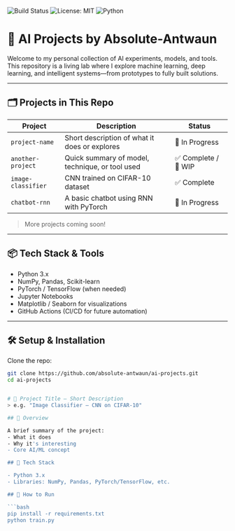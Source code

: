 ![Build Status](https://github.com/absolute-antwaun/ai-projects/actions/workflows/python.yml/badge.svg)
![License: MIT](https://img.shields.io/badge/License-MIT-yellow.svg)
![Python](https://img.shields.io/badge/Python-3.10-blue.svg)

# 🧠 AI Projects by Absolute-Antwaun

Welcome to my personal collection of AI experiments, models, and tools. This repository is a living lab where I explore machine learning, deep learning, and intelligent systems—from prototypes to fully built solutions.

---

## 🗂️ Projects in This Repo

| Project | Description | Status |
|--------|-------------|--------|
| `project-name` | Short description of what it does or explores | 🧪 In Progress |
| `another-project` | Quick summary of model, technique, or tool used | ✅ Complete / 🔧 WIP |
| `image-classifier` | CNN trained on CIFAR-10 dataset | ✅ Complete |
| `chatbot-rnn` | A basic chatbot using RNN with PyTorch | 🧪 In Progress |


> More projects coming soon!

---

## 📦 Tech Stack & Tools

- Python 3.x
- NumPy, Pandas, Scikit-learn
- PyTorch / TensorFlow (when needed)
- Jupyter Notebooks
- Matplotlib / Seaborn for visualizations
- GitHub Actions (CI/CD for future automation)

---

## 🛠️ Setup & Installation

Clone the repo:
```bash
git clone https://github.com/absolute-antwaun/ai-projects.git
cd ai-projects


# 🧠 Project Title – Short Description
> e.g. "Image Classifier – CNN on CIFAR-10"

## 📌 Overview

A brief summary of the project:
- What it does
- Why it's interesting
- Core AI/ML concept

## 🔧 Tech Stack

- Python 3.x
- Libraries: NumPy, Pandas, PyTorch/TensorFlow, etc.

## 🧪 How to Run

```bash
pip install -r requirements.txt
python train.py
